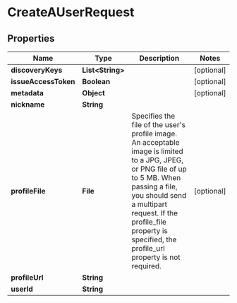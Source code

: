 

# CreateAUserRequest


## Properties

| Name | Type | Description | Notes |
|------------ | ------------- | ------------- | -------------|
|**discoveryKeys** | **List&lt;String&gt;** |  |  [optional] |
|**issueAccessToken** | **Boolean** |  |  [optional] |
|**metadata** | **Object** |  |  [optional] |
|**nickname** | **String** |  |  |
|**profileFile** | **File** | Specifies the file of the user&#39;s profile image. An acceptable image is limited to a JPG, JPEG, or PNG file of up to 5 MB. When passing a file, you should send a multipart request. If the profile_file property is specified, the profile_url property is not required. |  [optional] |
|**profileUrl** | **String** |  |  |
|**userId** | **String** |  |  |



